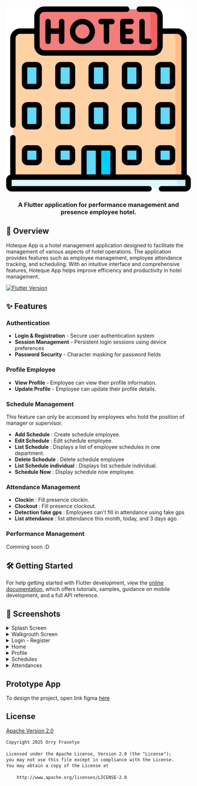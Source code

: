 <p align="center">
    <picture>
      <source
        media="(prefers-color-scheme: dark)"
        srcset="assets/icon/logo-hotelqu.png"
        width="180"
      >
      <img alt="HotelQue" src="assets/icon/logo-hotelqu.png">
    </picture>
</p>

<h3 align="center">
A Flutter application for performance management and presence employee hotel.
</h3>

## 🚀 Overview
Hoteque App is a hotel management application designed to facilitate the management of various aspects of hotel operations. The application provides features such as employee management, employee attendance tracking, and scheduling. With an intuitive interface and comprehensive features, Hoteque App helps improve efficiency and productivity in hotel management.

[![Flutter Version](https://img.shields.io/badge/flutter-v3.32.0-blue?logo=flutter&logoColor=white)](https://github.com/flutter/flutter/blob/main/CHANGELOG.md#3320)

## ✨ Features

### Authentication

- **Login & Registration** - Secure user authentication system
- **Session Management** - Persistent login sessions using device preferences
- **Password Security** - Character masking for password fields

### Profile Employee
- **View Profile** - Employee can view their profile information.
- **Update Profile** - Employee can update their profile details.

### Schedule Management
This feature can only be accessed by employees who hold the position of manager or supervisor.
- **Add Schedule** : Create schedule employee.
- **Edit Schedule** : Edit schedule employee.
- **List Schedule** : Displays a list of employee schedules in one department. 
- **Delete Schedule** : Delete schedule employee
- **List Schedule individual** : Displays list schedule individual.
- **Schedule Now** : Display schedule now employee.

### Attendance Management
- **Clockin** : Fill presence clockin.
- **Clockout** : Fill presence clockout.
- **Detection fake gps** : 
Employees can't fill in attendance using fake gps
- **List attendance** : list attendance this month, today, and 3 days ago.

### Performance Management
Comming soon :D

## 🛠️ Getting Started

For help getting started with Flutter development, view the
[online documentation](https://docs.flutter.dev/), which offers tutorials,
samples, guidance on mobile development, and a full API reference.

## 📸 Screenshots

<details>
<summary>Splash Screen</summary>
<p float="left">
  <img src="result_feature/splash_screen.jpg"
    width="250" alt="Splash Screen"
  />
</p>
</details>

<details>
<summary>Walkgrouth Screen</summary>
<p float="left">
  <img src="result_feature/walkgrouth.jpg"
    width="250" alt="Walkgrouh Screen"
  />
</p>
</details>

<details>
<summary>Login - Register</summary>
<p float="left">
  <img src="result_feature/login.jpg"
    width="250" alt="Login Screen"
  />

  <img src="result_feature/register.jpg"
    width="250" alt="Register Screen"
  />
</p>
</details>

<details>
<summary>Home</summary>
<p float="left">
  <img src="result_feature/home_screen.jpg"
    width="250" alt="Home Screen"
  />
</p>
</details>

<details>
<summary>Profile</summary>
<p float="left">
  <img src="result_feature/profile.jpg"
    width="250" alt="Profile Screen"
  />
  <img src="result_feature/edit_profile.jpg"
    width="250" alt="Edit Profile Screen"
  />
</p>
</details>

<details>
<summary>Schedules</summary>
<p float="left">
  <img src="result_feature/list_schedule.jpg"
    width="250" alt="List Schedule"
  />
  <img src="result_feature/list_schedule_employee.jpg"
    width="250" alt="List Schedule Employee"
  />
  <img src="result_feature/create_schedule.jpg"
    width="250" alt="Create Schedule"
  />
  <img src="result_feature/update_schedule.jpg"
    width="250" alt="Update Schedule"
  />

</p>
</details>

<details>
<summary>Attendances</summary>
<p float="left">
  <img src="result_feature/list_attendance.jpg"
    width="250" alt="List Attendance"
  />
  <img src="result_feature/maps.jpg.jpg"
    width="250" alt="Maps"
  />
  <img src="result_feature/fake_gps.jpg"
    width="250" alt="Fake GPS"
  />
  <img src="result_feature/result_presence.jpg"
    width="250" alt="Result Presence"
  />
</p>
</details>

## Prototype App
To design the project, open link figma [here](https://www.figma.com/design/9QfOItvYLU1D6HOIlJ7iMz/Presensi-dan-Manajemen-Kinerja-Karyawan--Hotel?node-id=0-1&p=f&t=8s9CMBpBprDGfXgX-0)

## License

[Apache Version 2.0](LICENSE)

```text
Copyright 2025 Orry Frasetyo

Licensed under the Apache License, Version 2.0 (the "License");
you may not use this file except in compliance with the License.
You may obtain a copy of the License at

    http://www.apache.org/licenses/LICENSE-2.0
